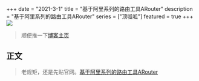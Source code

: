 +++
date = "2021-3-1"
title = "基于阿里系列的路由工具ARouter"
description = "基于阿里系列的路由工具ARouter"
series = ["顶呱呱"]
featured = true
+++
![](https://gitee.com/lalalaxiaowifi/pictures/raw/master/image/%E6%97%A5%E5%B8%B8%E6%90%AC%E7%A0%96%E5%A4%B4.png)
> 顺便推一下[博客主页](http://lalalaxiaowifi.gitee.io/pictures/) 
## 正文
> 老规矩，还是先贴官网。[基于阿里系列的路由工具ARouter](https://github.com/alibaba/ARouter/blob/master/README_CN.md)
> 
